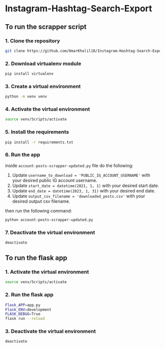 # Instagram-Hashtag-Search-Export

## To run the scrapper script

### 1. Clone the repository

```bash
git clone https://github.com/OmarKhalil10/Instagram-Hashtag-Search-Export.git
```

### 2. Download virtualenv module
    
```bash
pip install virtualenv
```

### 3. Create a virtual environment

```bash
python -m venv venv
```

### 4. Activate the virtual environment

```bash
source venv/Scripts/activate
```

### 5. Install the requirements

```bash
pip install -r requirements.txt
```

### 6. Run the app

inside `account-posts-scrapper-updated.py` file do the following:

1. Update `username_to_download = 'PUBLIC_IG_ACCOUNT_USERNAME'` with your desired public IG account username.
2. Update `start_date = datetime(2021, 1, 1)` with your desired start date.
3. Update `end_date = datetime(2023, 1, 31)` with your desired end date.
4. Update `output_csv_filename = 'downloaded_posts.csv'` with your desired output csv filename.

then run the following command:

```bash
python account-posts-scrapper-updated.py
```

### 7. Deactivate the virtual environment

```bash
deactivate
```

## To run the flask app

### 1. Activate the virtual environment

```bash
source venv/Scripts/activate
```

### 2. Run the flask app

```bash
Flask_APP=app.py 
Flask_ENV=development
FLASK_DEBUG=True
flask run --reload
```

### 3. Deactivate the virtual environment

```bash
deactivate
```
